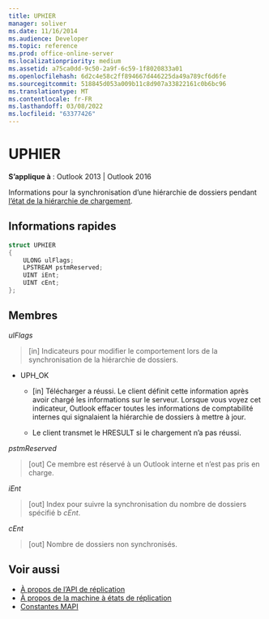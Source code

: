 ```yaml
---
title: UPHIER
manager: soliver
ms.date: 11/16/2014
ms.audience: Developer
ms.topic: reference
ms.prod: office-online-server
ms.localizationpriority: medium
ms.assetid: a75ca0dd-9c50-2a9f-6c59-1f8020833a01
ms.openlocfilehash: 6d2c4e58c2ff894667d446225da49a789cf6d6fe
ms.sourcegitcommit: 518845d053a009b11c8d907a33822161c0b6bc96
ms.translationtype: MT
ms.contentlocale: fr-FR
ms.lasthandoff: 03/08/2022
ms.locfileid: "63377426"
---
```

# <a name="uphier"></a>UPHIER

**S’applique à** : Outlook 2013 | Outlook 2016
  
Informations pour la synchronisation d’une hiérarchie de dossiers pendant [l’état de la hiérarchie de chargement](upload-hierarchy-state.md).
  
## <a name="quick-info"></a>Informations rapides

```cpp
struct UPHIER 
{ 
    ULONG ulFlags; 
    LPSTREAM pstmReserved; 
    UINT iEnt; 
    UINT cEnt; 
};
```

## <a name="members"></a>Membres

_ulFlags_
  
> [in] Indicateurs pour modifier le comportement lors de la synchronisation de la hiérarchie de dossiers.

- UPH_OK

  - [in] Télécharger a réussi. Le client définit cette information après avoir chargé les informations sur le serveur. Lorsque vous voyez cet indicateur, Outlook effacer toutes les informations de comptabilité internes qui signalaient la hiérarchie de dossiers à mettre à jour.

  - Le client transmet le HRESULT si le chargement n’a pas réussi.

_pstmReserved_
  
> [out] Ce membre est réservé à un Outlook interne et n’est pas pris en charge.

_iEnt_
  
> [out] Index pour suivre la synchronisation du nombre de dossiers spécifié b  _cEnt_.

_cEnt_
  
> [out] Nombre de dossiers non synchronisés.

## <a name="see-also"></a>Voir aussi

- [À propos de l’API de réplication](about-the-replication-api.md)
- [À propos de la machine à états de réplication](about-the-replication-state-machine.md)
- [Constantes MAPI](mapi-constants.md)
